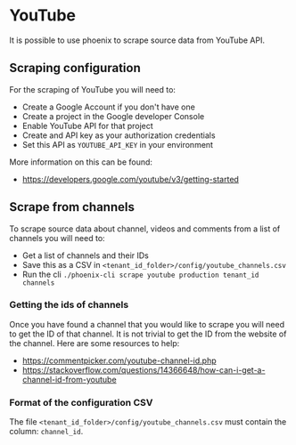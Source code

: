 # YouTube
It is possible to use phoenix to scrape source data from YouTube API.

## Scraping configuration
For the scraping of YouTube you will need to:
- Create a Google Account if you don't have one
- Create a project in the Google developer Console
- Enable YouTube API for that project
- Create and API key as your authorization credentials
- Set this API as `YOUTUBE_API_KEY` in your environment

More information on this can be found:
- https://developers.google.com/youtube/v3/getting-started

## Scrape from channels
To scrape source data about channel, videos and comments from a list of channels you will need to:
- Get a list of channels and their IDs
- Save this as a CSV in `<tenant_id_folder>/config/youtube_channels.csv`
- Run the cli `./phoenix-cli scrape youtube production tenant_id channels`

### Getting the ids of channels
Once you have found a channel that you would like to scrape you will need to get the ID of that channel.
It is not trivial to get the ID from the website of the channel. Here are some resources to help:
- https://commentpicker.com/youtube-channel-id.php
- https://stackoverflow.com/questions/14366648/how-can-i-get-a-channel-id-from-youtube

### Format of the configuration CSV
The file `<tenant_id_folder>/config/youtube_channels.csv` must contain the column: `channel_id`.
